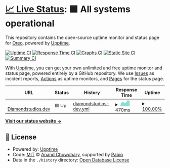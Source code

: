 # [📈 Live Status](https://status.diamondstudios.dev): <!--live status--> **🟩 All systems operational**

This repository contains the open-source uptime monitor and status page for [Oreo](https://diamondstudios.dev), powered by [Upptime](https://github.com/upptime/upptime).

[![Uptime CI](https://github.com/diamonddev01/diamonduptime-monitor/workflows/Uptime%20CI/badge.svg)](https://github.com/diamonddev01/diamonduptime-monitor/actions?query=workflow%3A%22Uptime+CI%22)
[![Response Time CI](https://github.com/diamonddev01/diamonduptime-monitor/workflows/Response%20Time%20CI/badge.svg)](https://github.com/diamonddev01/diamonduptime-monitor/actions?query=workflow%3A%22Response+Time+CI%22)
[![Graphs CI](https://github.com/diamonddev01/diamonduptime-monitor/workflows/Graphs%20CI/badge.svg)](https://github.com/diamonddev01/diamonduptime-monitor/actions?query=workflow%3A%22Graphs+CI%22)
[![Static Site CI](https://github.com/diamonddev01/diamonduptime-monitor/workflows/Static%20Site%20CI/badge.svg)](https://github.com/diamonddev01/diamonduptime-monitor/actions?query=workflow%3A%22Static+Site+CI%22)
[![Summary CI](https://github.com/diamonddev01/diamonduptime-monitor/workflows/Summary%20CI/badge.svg)](https://github.com/diamonddev01/diamonduptime-monitor/actions?query=workflow%3A%22Summary+CI%22)

With [Upptime](https://upptime.js.org), you can get your own unlimited and free uptime monitor and status page, powered entirely by a GitHub repository. We use [Issues](https://github.com/diamonddev01/diamonduptime-monitor/issues) as incident reports, [Actions](https://github.com/diamonddev01/diamonduptime-monitor/actions) as uptime monitors, and [Pages](https://status.diamondstudios.dev) for the status page.

<!--start: status pages-->
<!-- This summary is generated by Upptime (https://github.com/upptime/upptime) -->
<!-- Do not edit this manually, your changes will be overwritten -->
<!-- prettier-ignore -->
| URL | Status | History | Response Time | Uptime |
| --- | ------ | ------- | ------------- | ------ |
| <img alt="" src="https://icons.duckduckgo.com/ip3/diamondstudios.dev.ico" height="13"> [Diamondstudios.dev](https://diamondstudios.dev) | 🟩 Up | [diamondstudios-dev.yml](https://github.com/diamonddev01/diamonddev01.github.io/commits/HEAD/history/diamondstudios-dev.yml) | <details><summary><img alt="Response time graph" src="./graphs/diamondstudios-dev/response-time-week.png" height="20"> 470ms</summary><br><a href="https://diamonddev01.github.io/diamonddev01.github.io/history/diamondstudios-dev"><img alt="Response time 867" src="https://img.shields.io/endpoint?url=https%3A%2F%2Fraw.githubusercontent.com%2Fdiamonddev01%2Fdiamonddev01.github.io%2FHEAD%2Fapi%2Fdiamondstudios-dev%2Fresponse-time.json"></a><br><a href="https://diamonddev01.github.io/diamonddev01.github.io/history/diamondstudios-dev"><img alt="24-hour response time 352" src="https://img.shields.io/endpoint?url=https%3A%2F%2Fraw.githubusercontent.com%2Fdiamonddev01%2Fdiamonddev01.github.io%2FHEAD%2Fapi%2Fdiamondstudios-dev%2Fresponse-time-day.json"></a><br><a href="https://diamonddev01.github.io/diamonddev01.github.io/history/diamondstudios-dev"><img alt="7-day response time 470" src="https://img.shields.io/endpoint?url=https%3A%2F%2Fraw.githubusercontent.com%2Fdiamonddev01%2Fdiamonddev01.github.io%2FHEAD%2Fapi%2Fdiamondstudios-dev%2Fresponse-time-week.json"></a><br><a href="https://diamonddev01.github.io/diamonddev01.github.io/history/diamondstudios-dev"><img alt="30-day response time 470" src="https://img.shields.io/endpoint?url=https%3A%2F%2Fraw.githubusercontent.com%2Fdiamonddev01%2Fdiamonddev01.github.io%2FHEAD%2Fapi%2Fdiamondstudios-dev%2Fresponse-time-month.json"></a><br><a href="https://diamonddev01.github.io/diamonddev01.github.io/history/diamondstudios-dev"><img alt="1-year response time 867" src="https://img.shields.io/endpoint?url=https%3A%2F%2Fraw.githubusercontent.com%2Fdiamonddev01%2Fdiamonddev01.github.io%2FHEAD%2Fapi%2Fdiamondstudios-dev%2Fresponse-time-year.json"></a></details> | <details><summary><a href="https://diamonddev01.github.io/diamonddev01.github.io/history/diamondstudios-dev">100.00%</a></summary><a href="https://diamonddev01.github.io/diamonddev01.github.io/history/diamondstudios-dev"><img alt="All-time uptime 84.01%" src="https://img.shields.io/endpoint?url=https%3A%2F%2Fraw.githubusercontent.com%2Fdiamonddev01%2Fdiamonddev01.github.io%2FHEAD%2Fapi%2Fdiamondstudios-dev%2Fuptime.json"></a><br><a href="https://diamonddev01.github.io/diamonddev01.github.io/history/diamondstudios-dev"><img alt="24-hour uptime 100.00%" src="https://img.shields.io/endpoint?url=https%3A%2F%2Fraw.githubusercontent.com%2Fdiamonddev01%2Fdiamonddev01.github.io%2FHEAD%2Fapi%2Fdiamondstudios-dev%2Fuptime-day.json"></a><br><a href="https://diamonddev01.github.io/diamonddev01.github.io/history/diamondstudios-dev"><img alt="7-day uptime 100.00%" src="https://img.shields.io/endpoint?url=https%3A%2F%2Fraw.githubusercontent.com%2Fdiamonddev01%2Fdiamonddev01.github.io%2FHEAD%2Fapi%2Fdiamondstudios-dev%2Fuptime-week.json"></a><br><a href="https://diamonddev01.github.io/diamonddev01.github.io/history/diamondstudios-dev"><img alt="30-day uptime 100.00%" src="https://img.shields.io/endpoint?url=https%3A%2F%2Fraw.githubusercontent.com%2Fdiamonddev01%2Fdiamonddev01.github.io%2FHEAD%2Fapi%2Fdiamondstudios-dev%2Fuptime-month.json"></a><br><a href="https://diamonddev01.github.io/diamonddev01.github.io/history/diamondstudios-dev"><img alt="1-year uptime 84.01%" src="https://img.shields.io/endpoint?url=https%3A%2F%2Fraw.githubusercontent.com%2Fdiamonddev01%2Fdiamonddev01.github.io%2FHEAD%2Fapi%2Fdiamondstudios-dev%2Fuptime-year.json"></a></details>

<!--end: status pages-->

[**Visit our status website →**](https://status.diamondstudios.dev)

## 📄 License

- Powered by: [Upptime](https://github.com/upptime/upptime)
- Code: [MIT](./LICENSE) © [Anand Chowdhary](https://anandchowdhary.com), supported by [Pabio](https://pabio.com)
- Data in the `./history` directory: [Open Database License](https://opendatacommons.org/licenses/odbl/1-0/)

